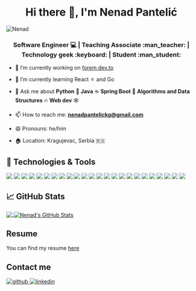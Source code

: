 <h1 align="center">Hi there 👋, I'm Nenad Pantelić </h1>

<p align="left"> <img src="https://komarev.com/ghpvc/?username=NenadPantelic" alt="Nenad" /> </p>
  
<h3 align="center">Software Engineer 💻 | Teaching Associate :man_teacher: | Technology geek :keyboard: | Student :man_student:</h3>

- 🔭 I’m currently working on [forem dev.to](https://github.com/forem/forem)
- 🌱 I’m currently learning React ⚛️ and Go

- 💬 Ask me about **Python** :snake: **Java** :coffee: **Spring Boot** :leaves: **Algorithms and Data Structures** :fire: **Web dev** :spider_web:
- 📫 How to reach me: **nenadpantelickg@gmail.com**
- 😄 Pronouns: he/him
- :house: Location: Kragujevac, Serbia :serbia:


## 🔧 Technologies & Tools
![](https://img.shields.io/badge/OS-Linux-informational?style=flat&logo=linux&logoColor=white&color=2bbc8a)
![](https://img.shields.io/badge/OS-Windows-informational?style=flat&logo=windows&logoColor=white&color=2bbc8a)
![](https://img.shields.io/badge/Code-Python-informational?style=flat&logo=python&logoColor=white&color=2bbc8a)
![](https://img.shields.io/badge/Code-Java-informational?style=flat&logo=java&logoColor=white&color=2bbc8a)
![](https://img.shields.io/badge/Code-JavaScript-informational?style=flat&logo=javascript&logoColor=white&color=2bbc8a)
![](https://img.shields.io/badge/Code-C%23%20-information?&style=flat&logo=c#&logoColor=2bbc8a)
![](https://img.shields.io/badge/Code-Golang-informational?style=flat&logo=go&logoColor=white&color=2bbc8a)
![](https://img.shields.io/badge/Code-HTML5-informational?style=flat&logo=html5&logoColor=white&color=2bbc8a)
![](https://img.shields.io/badge/Code-CSS3-informational?style=flat&logo=css3&logoColor=white&color=2bbc8a)
![](https://img.shields.io/badge/Code-LaTeX-informational?style=flat&logo=latex&logoColor=white&color=2bbc8a)
![](https://img.shields.io/badge/Code-Markdown-informational?style=flat&logo=markdown&logoColor=white&color=2bbc8a)
![](https://img.shields.io/badge/Framework-React-informational?style=flat&logo=react&logoColor=white&color=2bbc8a)
![](https://img.shields.io/badge/Framework-Spring-informational?style=flat&logo=spring&logoColor=white&color=2bbc8a)
![](https://img.shields.io/badge/Framework-Django-informational?style=flat&logo=django&logoColor=white&color=2bbc8a)
![](https://img.shields.io/badge/Shell-Bash-informational?style=flat&logo=gnu-bash&logoColor=white&color=2bbc8a)
![](https://img.shields.io/badge/Database-MySQL-informational?style=flat&logo=mysql&logoColor=white&color=2bbc8a)
![](https://img.shields.io/badge/Database-PostgreSQL-informational?style=flat&logo=postgresql&logoColor=white&color=2bbc8a)
![](https://img.shields.io/badge/Tools-Docker-informational?style=flat&logo=docker&logoColor=white&color=2bbc8a)
![](https://img.shields.io/badge/VCS-git-informational?style=flat&logo=git&logoColor=white&color=2bbc8a)
![](https://img.shields.io/badge/VCS-GitHub-informational?style=flat&logo=GitHub&logoColor=white&color=2bbc8a)
![](https://img.shields.io/badge/VCS-GitLab-informational?style=flat&logo=GitLab&logoColor=white&color=2bbc8a)
![](https://img.shields.io/badge/Editor-Eclipse-informational?style=flat&logo=eclipse&logoColor=white&color=2bbc8a)
![](https://img.shields.io/badge/Editor-Pycharm-informational?style=flat&logo=pycharm&logoColor=white&color=2bbc8a)
![](https://img.shields.io/badge/Editor-VSCode-informational?style=flat&logo=visual-studio-coded&logoColor=white&color=2bbc8a)



## :chart_with_upwards_trend: GitHub Stats

<a href="https://github.com/NenadPantelic/">
  <img align="center" src="https://github-readme-stats.vercel.app/api/top-langs/?username=NenadPantelic&title_color=ffffff&text_color=c9cacc&icon_color=2bbc8a&bg_color=1d1f21" />
</a>
<a href="https://github.com/NenadPantelic/">
  <img align="center" src="https://github-readme-stats.vercel.app/api?username=nenadpantelic&show_icons=true&line_height=27&count_private=true&title_color=ffffff&text_color=c9cacc&icon_color=2bbc8a&bg_color=1d1f21" alt="Nenad's GitHub Stats" />
</a>

## Resume
You can find my resume [here](https://drive.google.com/file/d/1qJZHNu7Navfu35eTq6pawYL2Y4Aonokw/view?usp=sharing)

## Contact me  
<div>
<a href="https://github.com/NenadPantelic" target="_blank">
<img src=https://img.shields.io/badge/github-%2324292e.svg?&style=for-the-badge&logo=github&logoColor=white alt=github style="margin-bottom: 5px;" />
</a>
<a href="https://linkedin.com/in/nenad-pantelic" target="_blank">
<img src=https://img.shields.io/badge/linkedin-%231E77B5.svg?&style=for-the-badge&logo=linkedin&logoColor=white alt=linkedin style="margin-bottom: 5px;" />
</a>
</div> 



